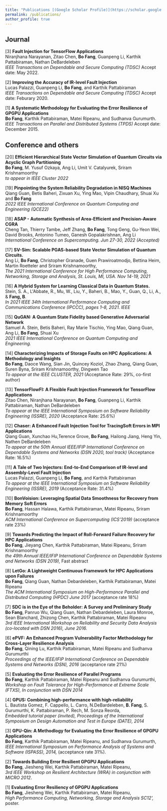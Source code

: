 ```yaml
---
title: "Publications [(Google Scholar Profile)](https://scholar.google.ca/citations?user=50k_hl8AAAAJ&hl=en)"
permalink: /publications/
author_profile: true
---
```

## Journal
[3] <b>Fault Injection for TensorFlow Applications</b><br>
Niranjhana Narayanan, Zitao Chen, <b>Bo Fang</b>, Guanpeng Li, Karthik Pattabiraman, Nathan DeBardeleben<br><i> IEEE Transactions on Dependable and Secure Computing (TDSC) </i> Accept date: May 2022.

[2] <b>Improving the Accuracy of IR-level Fault Injection</b><br>
Lucas Palazzi, Guanpeng Li, <b>Bo Fang</b>, and Karthik Pattabiraman <br><i> IEEE Transactions on Dependable and Secure Computing (TDSC) </i> Accept date: Feburary 2020.

[1] <b>A Systematic Methodology for Evaluating the Error Resilience of GPGPU Applications</b> <br> 
<b>Bo Fang</b>, Karthik Pattabiraman, Matei Ripeanu, and Sudhanva Gurumurth.<br>
<i>IEEE Transactions on Parallel and Distributed Systems (TPDS)</i> Accept date: December 2015.

## Conference and others
[20] <b>Efficient Hierarchical State Vector Simulation of Quantum Circuits via Acyclic Graph Partitioning</b> <br> <b>Bo Fang</b>, M. Yusuf Ozkaya, Ang Li, Umit V. Catalyurek, Sriram Krishnamoorthy <br><i>to appear in IEEE Cluster 2022</i>

[19] <b>Pinpointing the System Reliability Degradation in NISQ Machines</b> <br> Qiang Guan, Betis Baheri, Zixuan Xu, Ying Mao, Vipin Chaudhary, Shuai Xu and <b>Bo Fang</b> <br><i>2022 IEEE International Conference on Quantum Computing and Engineering (QCE22)</i>

[18] <b>ASAP - Automatic Synthesis of Area-Efficient and Precision-Aware CGRA</b> <br> Cheng Tan, Thierry Tambe, Jeff Zhang, <b>Bo Fang</b>, Tong Geng, Gu-Yeon Wei, David Brooks, Antonino Tumeo, Ganesh Gopalakrishnan, Ang Li <br><i>International Conference on Supercomputing. Jun 27-30, 2022 (Accepted)</i>

[17] <b>SV-Sim: Scalable PGAS-based State Vector Simulation of Quantum Circuits.</b> <br> Ang Li, <b>Bo Fang</b>, Christopher Granade, Guen Prawiroatmodjo, Bettina Heim, Martin Roetteler and Sriram Krishnamoorthy, <br><i>The 2021 International Conference for High Performance Computing, Networking, Storage and Analysis, St. Louis, MI, USA. Nov 14-19, 2021</i>

[16] <b> A Hybrid System for Learning Classical Data in Quantum States. </b> <br>Stein, S. A., L'Abbate, R., Mu, W., Liu, Y., Baheri, B., Mao, Y., Guan, Q., Li, A., & <b>Fang, B</b>. <br><i> In 2021 IEEE 34th International Performance Computing and Communications Conference (IPCCC), pages 1–8, 2021. IEEE</i>

[15] <b> QuGAN: A Quantum State Fidelity based Generative Adversarial Network</b><br>
Samuel A. Stein, Betis Baheri, Ray Marie Tischio, Ying Mao, Qiang Guan, Ang Li, <b>Bo Fang</b>, Shuai Xu<br><i>2021 IEEE International Conference on Quantum Computing and Engineering.</i>

[14] <b> Characterizing Impacts of Storage Faults on HPC Applications: A Methodology and Insights</b><br>
<b>Bo Fang</b>, Daoce Wang, Sian Jin, Quincey Koziol, Zhao Zhang, Qiang Guan, Suren Byna, Sriram Krishnamoorthy, Dingwen Tao<br><i> To appear at the IEEE CLUSTER, 2021 </i> (Acceptance Rate: 29%, co-first author) 

[13] <b> TensorFlowFI: A Flexible Fault Injection Framework for TensorFlow Applications</b><br>
Zitao Chen, Niranjhana Narayanan, <b>Bo Fang</b>, Guanpeng Li, Karthik Pattabiraman, Nathan DeBardeleben<br><i> To appear at the IEEE International Symposium on Software Reliability Engineering (ISSRE), 2020 </i> (Acceptance Rate: 25.6%) 

[12] <b>Chaser: A Enhanced Fault Injection Tool for TracingSoft Errors in MPI Applications</b><br>
Qiang Guan, Xunchao Hu,Terence Grove, <b>Bo Fang</b>, Hailong Jiang, Heng Yin, Nathen DeBardeleben<br><i> To appear at the 50th Annual IEEE/IFIP International Conference on Dependable Systems and Networks (DSN 2020, tool track) </i> (Acceptance Rate: 16.5%) 

[11] <b>A Tale of Two Injectors: End-to-End Comparison of IR-level and Assembly-Level Fault Injection</b><br>
Lucas Palazzi, Guanpeng Li, <b>Bo Fang</b>, and Karthik Pattabiraman <br><i> To appear at the IEEE International Symposium on Software Reliability Engineering (ISSRE), 2019 </i> (Acceptance Rate: 31.4%) 

[10] <b>BonVoision: Leveraging Spatial Data Smoothness for Recovery from Memory Soft Errors</b> <br>
<b>Bo Fang</b>, Hassan Halawa, Karthik Pattabiraman, Matei Ripeanu, Sriram Krishnamoorthy <br><i> ACM International Conference on Supercomputing (ICS’2019) </i> (acceptance rate 23%)

[9] <b>Towards Predicting the Impact of Roll-Forward Failure Recovery for HPC Applications</b> <br>
<b>Bo Fang</b>, Jieyang Chen, Karthik Pattabiraman, Matei Ripeanu, Sriram Krishnamoorthy<br> <i> the 49th Annual IEEE/IFIP International Conference on Dependable Systems and Networks (DSN 2019), </i> Fast abstract

[8] <b>LetGo: A Lightweight Continuous Framework for HPC Applications upon Failures</b><br>
<b>Bo Fang</b>, Qiang Guan, Nathan Debardeleben, Karthik Pattabiraman, Matei Ripeanu <br><i>The ACM International Symposium on High-Performance Parallel and Distributed Computing (HPDC) June 2017 </i> (acceptance rate 18%)

[7] <b>SDC is in the Eye of the Beholder: A Survey and Preliminary Study</b><br>
<b>Bo Fang</b>, Panruo Wu, Qiang Guan, Nathan Debardeleben, Laura Monroe, Sean Blanchard, Zhizong Chen, Karthik Pattabiraman, Matei Ripeanu <br><i>3rd IEEE International Workshop on Reliability and Security Data Analysis (co-located with DSN 2016), June 2016.</i>

[6] <b>ePVF: An Enhanced Program Vulnerability Factor Methodology for Cross-Layer Resilience Analysis</b><br>
<b>Bo Fang</b>, Qining Lu, Karthik Pattabiraman, Matei Ripeanu and Sudhanva Gurumurthi <br><i>Proceedings of
the IEEE/IFIP International Conference on Dependable Systems and Networks (DSN), 2016 </i> (acceptance rate 21%)

[5] <b>Evaluating the Error Resilience of Parallel Programs</b><br>
<b>Bo Fang</b>, Karthik Pattabiraman, Matei Ripeanu and Sudhanva Gurumurthi, <br><i>Workshop on Fault Tolerance for High-Performance at Extreme Scale (FTXS), In conjunction with DSN 2014 </i>

[4] <b>GPUS: Combining high-performance with high-reliability</b><br>
L. Bautista Gomez, F. Cappello, L. Carro, N.DeBardeleben, <b>B. Fang</b>, S. Gurumurthi, K. Pattabiraman, P. Rech, M. Sonza Reorda, <br><i>Embedded tutorial paper (invited), Proceedings of the International Symposium on Design Automation and Test in Europe (DATE), 2014 </i>

[3] <b>GPU-Qin: A Methodlogy for Evaluating the Error Resilience of GPGPU Applications</b> <br> 
<b>Bo Fang</b>, Karthik Pattabiraman, Matei Ripeanu, and Sudhanva Gurumurth,<br>
<i>IEEE International Symposium on Performance Analysis of Systems and Software (ISPASS), 2014,</i>  (acceptance rate 31%).

[2] <b>Towards Building Error Resilient GPGPU Applications</b> <br> 
<b>Bo Fang</b>, Jiesheng Wei, Karthik Pattabiraman, Matei Ripeanu,<br>
<i>3rd IEEE Workshop on Resilient Architecture (WRA) in conjunction with MICRO 2012</i>.

[1] <b>Evaluating Error Resiliency of GPGPU Applications</b> <br> 
<b>Bo Fang</b>, Jiesheng Wei, Karthik Pattabiraman, Matei Ripeanu,<br>
<i>High Performance Computing, Networking, Storage and Analysis SC12', </i> poster.
